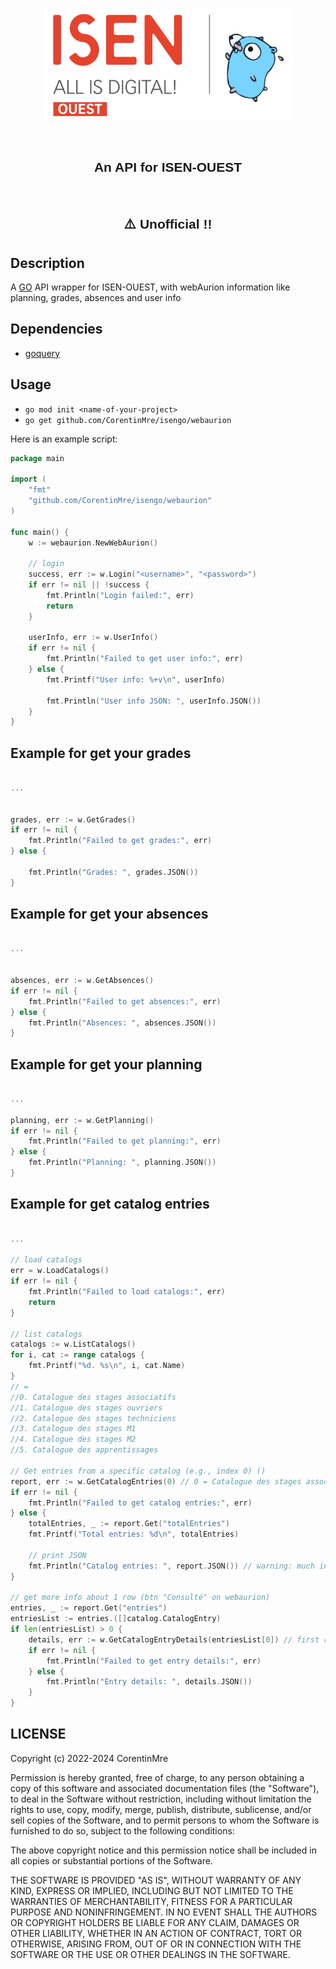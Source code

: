 <br>
<p align="center"><img width="400" alt="Logo" src="https://raw.githubusercontent.com/CorentinMre/isengo/main/images/icon.jpg"></a></p>

<br/>

<h2 style="font-family: sans-serif; font-weight: normal;" align="center"><strong>An API for ISEN-OUEST</strong></h2>

<br/>

<h2 style="font-family: sans-serif; font-weight: normal;" align="center"><strong>⚠️ Unofficial !!</strong></h2>

## Description

A [GO](https://go.dev/) API wrapper for ISEN-OUEST, with webAurion information like planning, grades, absences and user info

## Dependencies

- [goquery](https://github.com/PuerkitoBio/goquery)

## Usage
- `go mod init <name-of-your-project>`
- `go get github.com/CorentinMre/isengo/webaurion`

Here is an example script:

```go
package main

import (
	"fmt"
	"github.com/CorentinMre/isengo/webaurion"
)

func main() {
	w := webaurion.NewWebAurion()

	// login
	success, err := w.Login("<username>", "<password>")
	if err != nil || !success {
		fmt.Println("Login failed:", err)
		return
	}

	userInfo, err := w.UserInfo()
	if err != nil {
		fmt.Println("Failed to get user info:", err)
	} else {
		fmt.Printf("User info: %+v\n", userInfo)

		fmt.Println("User info JSON: ", userInfo.JSON())
	}
}

```

## Example for get your grades

```go

...


grades, err := w.GetGrades()
if err != nil {
    fmt.Println("Failed to get grades:", err)
} else {

    fmt.Println("Grades: ", grades.JSON())
}

```

## Example for get your absences

```go

...


absences, err := w.GetAbsences()
if err != nil {
    fmt.Println("Failed to get absences:", err)
} else {
    fmt.Println("Absences: ", absences.JSON())
}

```

## Example for get your planning

```go

...

planning, err := w.GetPlanning()
if err != nil {
    fmt.Println("Failed to get planning:", err)
} else {
    fmt.Println("Planning: ", planning.JSON())
}

```

## Example for get catalog entries

```go

...

// load catalogs
err = w.LoadCatalogs()
if err != nil {
    fmt.Println("Failed to load catalogs:", err)
    return
}

// list catalogs
catalogs := w.ListCatalogs()
for i, cat := range catalogs {
    fmt.Printf("%d. %s\n", i, cat.Name)
}
// =
//0. Catalogue des stages associatifs
//1. Catalogue des stages ouvriers
//2. Catalogue des stages techniciens
//3. Catalogue des stages M1
//4. Catalogue des stages M2
//5. Catalogue des apprentissages

// Get entries from a specific catalog (e.g., index 0) ()
report, err := w.GetCatalogEntries(0) // 0 = Catalogue des stages associatifs
if err != nil {
    fmt.Println("Failed to get catalog entries:", err)
} else {
    totalEntries, _ := report.Get("totalEntries")
    fmt.Printf("Total entries: %d\n", totalEntries)

    // print JSON
    fmt.Println("Catalog entries: ", report.JSON()) // warning: much info
}

// get more info about 1 row (btn "Consulté" on webaurion)
entries, _ := report.Get("entries")
entriesList := entries.([]catalog.CatalogEntry)
if len(entriesList) > 0 {
    details, err := w.GetCatalogEntryDetails(entriesList[0]) // first row details (= button "Consulté" on webaurion)
    if err != nil {
        fmt.Println("Failed to get entry details:", err)
    } else {
        fmt.Println("Entry details: ", details.JSON())
    }
}

```

## LICENSE

Copyright (c) 2022-2024 CorentinMre

Permission is hereby granted, free of charge, to any person obtaining a copy
of this software and associated documentation files (the "Software"), to deal
in the Software without restriction, including without limitation the rights
to use, copy, modify, merge, publish, distribute, sublicense, and/or sell
copies of the Software, and to permit persons to whom the Software is
furnished to do so, subject to the following conditions:

The above copyright notice and this permission notice shall be included in all
copies or substantial portions of the Software.

THE SOFTWARE IS PROVIDED "AS IS", WITHOUT WARRANTY OF ANY KIND, EXPRESS OR
IMPLIED, INCLUDING BUT NOT LIMITED TO THE WARRANTIES OF MERCHANTABILITY,
FITNESS FOR A PARTICULAR PURPOSE AND NONINFRINGEMENT. IN NO EVENT SHALL THE
AUTHORS OR COPYRIGHT HOLDERS BE LIABLE FOR ANY CLAIM, DAMAGES OR OTHER
LIABILITY, WHETHER IN AN ACTION OF CONTRACT, TORT OR OTHERWISE, ARISING FROM,
OUT OF OR IN CONNECTION WITH THE SOFTWARE OR THE USE OR OTHER DEALINGS IN THE
SOFTWARE.

